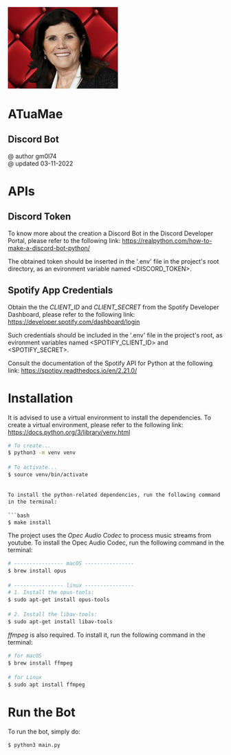 <img src="https://github.com/gm0l74/discord-bot/blob/master/botpic.jpg" width="256" />

# ATuaMae
## Discord Bot

@ author gm0l74<br />
@ updated 03-11-2022<br />

# APIs

## Discord Token

To know more about the creation a Discord Bot in the Discord Developer Portal,
please refer to the following link:
https://realpython.com/how-to-make-a-discord-bot-python/

The obtained token should be inserted in the '.env' file in the project's root
directory, as an evironment variable named <DISCORD_TOKEN>.

## Spotify App Credentials

Obtain the the *CLIENT_ID* and *CLIENT_SECRET* from the Spotify Developer Dashboard,
please refer to the following link:
https://developer.spotify.com/dashboard/login

Such credentials should be included in the '.env' file in the project's root,
as evironment variables named <SPOTIFY_CLIENT_ID> and <SPOTIFY_SECRET>.

Consult the documentation of the Spotify API for Python at the following link:
https://spotipy.readthedocs.io/en/2.21.0/

# Installation

It is advised to use a virtual environment to install the dependencies.
To create a virtual environment, please refer to the following link:
https://docs.python.org/3/library/venv.html

```bash
# To create...
$ python3 -m venv venv

# To activate...
$ source venv/bin/activate
```
```

To install the python-related dependencies, run the following command in the terminal:

```bash
$ make install
```

The project uses the *Opec Audio Codec* to process music streams from youtube.
To install the Opec Audio Codec, run the following command in the terminal:

```bash
# ---------------- macOS ----------------
$ brew install opus

# ---------------- linux ----------------
# 1. Install the opus-tools:
$ sudo apt-get install opus-tools

# 2. Install the libav-tools:
$ sudo apt-get install libav-tools
```

*ffmpeg* is also required.
To install it, run the following command in the terminal:

```bash
# for macOS
$ brew install ffmpeg

# for Linux
$ sudo apt install ffmpeg 
```

# Run the Bot

To run the bot, simply do:

```bash
$ python3 main.py
```